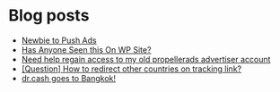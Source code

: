 # Blog posts
<!-- BLOG-POST-LIST:START -->
- [Newbie to Push Ads](https://afflift.com/f/threads/newbie-to-push-ads.9950/)
- [Has Anyone Seen this On WP Site?](https://afflift.com/f/threads/has-anyone-seen-this-on-wp-site.9735/)
- [Need help regain access to my old propellerads advertiser account](https://afflift.com/f/threads/need-help-regain-access-to-my-old-propellerads-advertiser-account.10033/)
- [[Question] How to redirect other countries on tracking link?](https://afflift.com/f/threads/question-how-to-redirect-other-countries-on-tracking-link.10035/)
- [dr.cash goes to Bangkok!](https://afflift.com/f/threads/dr-cash-goes-to-bangkok.9890/)
<!-- BLOG-POST-LIST:END -->
